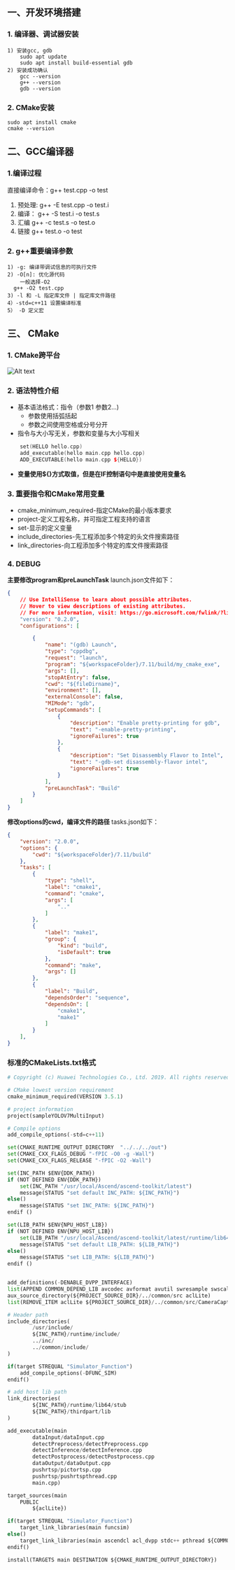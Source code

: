 ## 一、开发环境搭建
### 1. 编译器、调试器安装
    1) 安装gcc, gdb
        sudo apt update
        sudo apt install build-essential gdb
    2) 安装成功确认
        gcc --version
        g++ --version
        gdb --version

### 2. CMake安装
    sudo apt install cmake
    cmake --version

## 二、GCC编译器
### 1.编译过程
直接编译命令：g++ test.cpp -o test 
1. 预处理:
    g++ -E test.cpp -o test.i
2. 编译：
    g++ -S test.i -o test.s
3. 汇编
    g++ -c test.s -o test.o
4. 链接
    g++ test.o -o test

### 2. g++重要编译参数
    1) -g: 编译带调试信息的可执行文件
    2) -O[n]: 优化源代码
        一般选择-O2
      g++ -O2 test.cpp  
    3) -l 和 -L 指定库文件 | 指定库文件路径
    4）-std=c++11 设置编译标准
    5） -D 定义宏 

## 三、 CMake
### 1. CMake跨平台
![Alt text](./img/1.png) 
### 2. 语法特性介绍
* 基本语法格式：指令（参数1 参数2...)
    * 参数使用括弧括起
    * 参数之间使用空格或分号分开
* 指令与大小写无关，参数和变量与大小写相关  
```c++
    set(HELLO hello.cpp)
    add_executable(hello main.cpp hello.cpp)
    ADD_EXECUTABLE(hello main.cpp ${HELLO}) 
```
* **变量使用${}方式取值，但是在IF控制语句中是直接使用变量名** 

### 3. 重要指令和CMake常用变量
* cmake_minimum_required-指定CMake的最小版本要求
* project-定义工程名称，并可指定工程支持的语言
* set-显示的定义变量
* include_directories-先工程添加多个特定的头文件搜索路径
* link_directories-向工程添加多个特定的库文件搜索路径

### 4. DEBUG
**主要修改program和preLaunchTask**
launch.json文件如下：
```JSON
{
    // Use IntelliSense to learn about possible attributes.
    // Hover to view descriptions of existing attributes.
    // For more information, visit: https://go.microsoft.com/fwlink/?linkid=830387
    "version": "0.2.0",
    "configurations": [ 

        {
            "name": "(gdb) Launch",
            "type": "cppdbg",
            "request": "launch",
            "program": "${workspaceFolder}/7.11/build/my_cmake_exe",
            "args": [],
            "stopAtEntry": false,
            "cwd": "${fileDirname}",
            "environment": [],
            "externalConsole": false,
            "MIMode": "gdb",
            "setupCommands": [
                {
                    "description": "Enable pretty-printing for gdb",
                    "text": "-enable-pretty-printing",
                    "ignoreFailures": true
                },
                {
                    "description": "Set Disassembly Flavor to Intel",
                    "text": "-gdb-set disassembly-flavor intel",
                    "ignoreFailures": true
                }
            ],
            "preLaunchTask": "Build"
        }  
    ]
}
```
**修改options的cwd，编译文件的路径**
tasks.json如下：
```json
{
    "version": "2.0.0",
    "options": {
        "cwd": "${workspaceFolder}/7.11/build"
    },
    "tasks": [
        {
            "type": "shell",
            "label": "cmake1",
            "command": "cmake",
            "args": [
                ".."
            ]
        },
        {
            "label": "make1",
            "group": {
                "kind": "build",
                "isDefault": true
            },
            "command": "make",
            "args": []
        },
        {
            "label": "Build",
            "dependsOrder": "sequence",
            "dependsOn": [
                "cmake1",
                "make1"
            ]
        }
    ],
}
```



### 标准的CMakeLists.txt格式
```python
# Copyright (c) Huawei Technologies Co., Ltd. 2019. All rights reserved.

# CMake lowest version requirement
cmake_minimum_required(VERSION 3.5.1)

# project information
project(sampleYOLOV7MultiInput)

# Compile options
add_compile_options(-std=c++11)

set(CMAKE_RUNTIME_OUTPUT_DIRECTORY  "../../../out")
set(CMAKE_CXX_FLAGS_DEBUG "-fPIC -O0 -g -Wall")
set(CMAKE_CXX_FLAGS_RELEASE "-fPIC -O2 -Wall")

set(INC_PATH $ENV{DDK_PATH})
if (NOT DEFINED ENV{DDK_PATH})
    set(INC_PATH "/usr/local/Ascend/ascend-toolkit/latest")
    message(STATUS "set default INC_PATH: ${INC_PATH}")
else()
    message(STATUS "set INC_PATH: ${INC_PATH}")
endif ()

set(LIB_PATH $ENV{NPU_HOST_LIB})
if (NOT DEFINED ENV{NPU_HOST_LIB})
    set(LIB_PATH "/usr/local/Ascend/ascend-toolkit/latest/runtime/lib64/stub")
    message(STATUS "set default LIB_PATH: ${LIB_PATH}")
else()
    message(STATUS "set LIB_PATH: ${LIB_PATH}")
endif ()


add_definitions(-DENABLE_DVPP_INTERFACE)
list(APPEND COMMON_DEPEND_LIB avcodec avformat avutil swresample swscale)
aux_source_directory(${PROJECT_SOURCE_DIR}/../common/src aclLite)
list(REMOVE_ITEM aclLite ${PROJECT_SOURCE_DIR}/../common/src/CameraCapture.cpp)

# Header path
include_directories(
        /usr/include/
        ${INC_PATH}/runtime/include/
        ../inc/
        ../common/include/
)

if(target STREQUAL "Simulator_Function")
    add_compile_options(-DFUNC_SIM)
endif()

# add host lib path
link_directories(
        ${INC_PATH}/runtime/lib64/stub
        ${INC_PATH}/thirdpart/lib
)

add_executable(main
        dataInput/dataInput.cpp
        detectPreprocess/detectPreprocess.cpp
        detectInference/detectInference.cpp
        detectPostprocess/detectPostprocess.cpp
        dataOutput/dataOutput.cpp
	    pushrtsp/pictortsp.cpp
        pushrtsp/pushrtspthread.cpp
        main.cpp)

target_sources(main 
    PUBLIC
        ${aclLite})

if(target STREQUAL "Simulator_Function")
    target_link_libraries(main funcsim)
else()
    target_link_libraries(main ascendcl acl_dvpp stdc++ pthread ${COMMON_DEPEND_LIB} jsoncpp opencv_highgui opencv_core opencv_imgproc opencv_imgcodecs opencv_calib3d opencv_features2d opencv_videoio dl rt X11)
endif()

install(TARGETS main DESTINATION ${CMAKE_RUNTIME_OUTPUT_DIRECTORY})

```